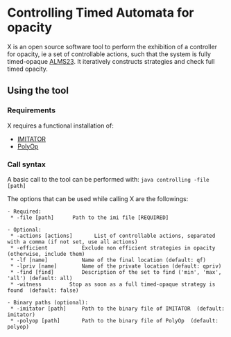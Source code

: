 # Controlling Timed Automata for opacity

X is an open source software tool to perform the exhibition of a controller for opacity, ie a set of controllable actions, such that the system is fully timed-opaque [ALMS23](https://doi.org/10.1145/3502851). It iteratively constructs strategies and check full timed opacity.

## Using the tool
### Requirements
X requires a functional installation of:
- [IMITATOR](https://imitator.fr)
- [PolyOp](https://github.com/etienneandre/PolyOp)

### Call syntax
A basic call to the tool can be performed with:
```java controlling -file [path]```

The options that can be used while calling X are the followings:
```
- Required:
 * -file [path]		 Path to the imi file [REQUIRED]

- Optional:
 * -actions [actions]		List of controllable actions, separated with a comma (if not set, use all actions)
 * -efficient	 		Exclude non efficient strategies in opacity (otherwise, include them)
 * -lf [name]		 	Name of the final location (default: qf)
 * -lpriv [name]	 	Name of the private location (default: qpriv)
 * -find [find]		 	Description of the set to find ('min', 'max', 'all') (default: all)
 * -witness		 	Stop as soon as a full timed-opaque strategy is found  (default: false)

- Binary paths (optional):
 * -imitator [path]		Path to the binary file of IMITATOR  (default: imitator)
 * -polyop [path]	 	Path to the binary file of PolyOp  (default: polyop)
```